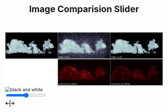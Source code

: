 <!DOCTYPE html>
<html lang="en">
<head>
    <meta charset="UTF-8">
    <meta name="viewport" content="width=device-width, initial-scale=1.0">
    <title>Image Comparision Slider</title>
    <link rel="icon" href="./docs/favicon.png" type="image/png">
    <link rel="stylesheet" href="./docs/style.scss">
    <style>
    </style>
</head>
<body>
    <main>
        <header>
            <h1>Image Comparision Slider</h1>
        </header>
        <div class="container">
            <div class="image-container">
                <img class="image-before slider-image image-1" src="./docs/rec_vol_comparison.png" alt="color photo"
                    onload="setAspectRatio(1)">
                <img class="image-after slider-image image-2" src="./docs/rec_img_comparison.png" alt="black and white"
                    onload="setAspectRatio(2)">
            </div>
            <input type="range" min="0" max="100" value="50" aria-label="Percentage of before photo shown"
                class="slider">
            <div class="slider-line" aria-hidden="true"></div>
            <div class="slider-button" aria-hidden="true">
                <svg xmlns="http://www.w3.org/2000/svg" width="30" height="30" fill="currentColor"
                    viewBox="0 0 256 256">
                    <rect width="256" height="256" fill="none"></rect>
                    <line x1="128" y1="40" x2="128" y2="216" fill="none" stroke="currentColor" stroke-linecap="round"
                        stroke-linejoin="round" stroke-width="16"></line>
                    <line x1="96" y1="128" x2="16" y2="128" fill="none" stroke="currentColor" stroke-linecap="round"
                        stroke-linejoin="round" stroke-width="16"></line>
                    <polyline points="48 160 16 128 48 96" fill="none" stroke="currentColor" stroke-linecap="round"
                        stroke-linejoin="round" stroke-width="16"></polyline>
                    <line x1="160" y1="128" x2="240" y2="128" fill="none" stroke="currentColor" stroke-linecap="round"
                        stroke-linejoin="round" stroke-width="16"></line>
                    <polyline points="208 96 240 128 208 160" fill="none" stroke="currentColor" stroke-linecap="round"
                        stroke-linejoin="round" stroke-width="16"></polyline>
                </svg>
            </div>
        </div>
    </main>
    <script>

        var file1 = {}
        var file1Selected = false;
        var file2 = {}
        var file2Selected = false;

        function selectImage(imageNumber) {
            const inputElement = document.getElementById(`imageUpload${imageNumber}`);
            const file = inputElement.files[0];

            if (file && file.type.startsWith('image/')) {
                if (imageNumber === 1) {
                    file1 = file;
                    file1Selected = true;
                    document.querySelector(`label[for="imageUpload${imageNumber}"]`).innerText = 'Change After Image';
                    document.querySelector(`label[for="imageUpload${imageNumber}"]`).style.backgroundColor = 'green';
                } else {
                    file2 = file;
                    file2Selected = true;
                    document.querySelector(`label[for="imageUpload${imageNumber}"]`).innerText = 'Change Before Image';
                    document.querySelector(`label[for="imageUpload${imageNumber}"]`).style.backgroundColor = 'green';
                }

                if (file1Selected && file2Selected) {
                    document.querySelector('.showDiff').style.setProperty('visibility', 'visible');
                }
            } else {
                alert('Please select a valid image file.');
                inputElement.value = '';
            }
        }

        function setAspectRatio(imageNumber) {
            const imageElement = document.querySelector(`.image-${imageNumber}`);
            const aspectRatio = imageElement.naturalWidth / imageElement.naturalHeight;
            const aspectRatioString = aspectRatio.toString();
            document.querySelector('.image-container').style.setProperty('--aspect-ratio', aspectRatioString);
        }

        const container = document.querySelector('.container');
        const slider = document.querySelector('.slider');

        slider.addEventListener('input', function (e) {
            container.style.setProperty('--position', e.target.value + '%');
        });
        function loadImages() {
            if (file1 && file2) {
                const image1 = document.querySelector('.image-1');
                const image2 = document.querySelector('.image-2');

                image1.src = URL.createObjectURL(file1);
                image2.src = URL.createObjectURL(file2);

                const checkAspectRatio = () => {
                    const aspectRatio1 = image1.naturalWidth / image1.naturalHeight;
                    const aspectRatio2 = image2.naturalWidth / image2.naturalHeight;

                    if (aspectRatio1 === aspectRatio2) {
                        setAspectRatio(1);
                        setAspectRatio(2);
                        document.querySelector(`label[for="imageUpload1"]`).style.backgroundColor = '#0a192f';
                        document.querySelector(`label[for="imageUpload2"]`).style.backgroundColor = '#0a192f';

                    } else {
                        alert('Aspect ratios of the images must be the same. Please select images with the same aspect ratio.');
                        image1.src = './images/img1.png';
                        image2.src = './images/img2.png';
                        document.querySelector(`label[for="imageUpload1"]`).innerText = 'Select After Image';
                        document.querySelector(`label[for="imageUpload2"]`).innerText = 'Select Before Image';
                        document.querySelector(`label[for="imageUpload1"]`).style.backgroundColor = '#0a192f';
                        document.querySelector(`label[for="imageUpload2"]`).style.backgroundColor = '#0a192f';
                        document.querySelector('.showDiff').style.setProperty('visibility', 'hidden');

                    }
                };

                image1.onload = checkAspectRatio;
                image2.onload = checkAspectRatio;
            }
        }

    </script>
</body>

</html>

# Image-based Reconstruction of Heterogeneous Media in the Presence of Multiple Light-Scattering
Ludwig Leonard and Rüdiger Westermann<br>Technical University of Munich<br>
| [Full paper] (https://) | 
![teaser](./docs/f_new_teaser-1.jpg)

<!--
## Abstract

Image-based reconstruction of a three-dimensional heterogeneous density field in the
presence of multiple scattering of light is intrinsically under-constrained. This leads to
reconstructions that look similar to the ground truth when rendered, but the recovered
field is often far off the real one. We shed light on the sources of uncertainty in the
reconstruction process which are responsible for this ambiguity, and propose the fol-
lowing approaches to improve the reconstruction quality: Firstly, we introduce a new
path sampling strategy, which yields more accurate estimates of the gradients of the
extinction field. Secondly, we build upon the observation that the variance in the loss
computation is one source of bias in the optimization process. To reduce this variance in
the primal estimator, we propose exploiting temporal coherence by reusing previously
rendered images. All this is coupled with a constraint on spatial object occupancy,
which restricts the problem to a reconstructed shape prior. In a number of examples we
demonstrate that compared to existing approaches the proposed reconstruction pipeline
leads to improved accuracy of the reconstructed density fields.
-->

This repository contains the official authors implementation associated with the paper "*Image-based Reconstruction of Heterogeneous Media in the Presence of Multiple Light-Scattering*".

## Citation

This project is under MIT License. If you found this project useful for your research please cite:

```bibtex
@article{leonard_and_westermann,
    author = {Ludwig Leonard and R\"udiger Westermann},
    title = {Image-based Reconstruction of Heterogeneous Media in the Presence of Multiple Light-Scattering},
    journal = {Computer & Graphics},
    year = {2024},
    publisher = {Elsevier},
    keywords = {differentiable rendering, inverse rendering, volumetric rendering}
}
```

## Rendervous

This repository is part of the [rendervous](https://github.com/rendervous) project and requires the rendervous library.

```shell
git clone https://github.com/rendervous/rendervous   
```

## Step-by-step

### Generating synthetic dataset

![dataset](./docs/dataset_example.png)

You can generate a synthetic dataset from a volume saved as a tensor.
In folder ```data``` there is an example of a volume compressed (```cloud_grid.zip```) and a HDR environment (```environment00.zip```).
Decompress at the root of ```data```. 
Execute the script ```generate_dataset.py```.

It takes around 01h15m in a GTX 3090 (preview images will be shown during the process).
The file ```cloud_dataset.pt``` should have be saved in the created folder ```datasets```.
The dataset contains the rendering for 80 different camera poses of 512x512 pixels, with 16K spp.

### DRT Pipeline

The baseline of our method is the sampling strategy implemented in
*Unbiased Inverse Volume Rendering With Differential Trackers* by Merlin, et al.

Executing the script ```reconstruct_ms_DRT.py``` we get the reconstruction using the aforementioned technique.
The constant BW_TECHNIQUE represents the sampling strategy used for the gradient propagation through the path.

- DRT: Differentiable Ratio-tracking
- SPS: Our Singular Path Sampler
- DRTDS: The defensive sampling used in DRT
- DRTQ: DRT in its quadratic form.
- DT: Vanila Delta Tracking without defensive strategy.

All these techniques can be tested in a pipeline that progressively reconstruct a medium from a coarse resolution to the final.
Using 10K iterations distributed among 4 levels.

The final reconstruction can be found at folder 
```python
f'./reconstructions/{DATASET}_drt_ms_{BW_TECHNIQUE}.pt'
```

### SPS Pipeline

The proposed pipeline in our paper requires an initial reconstruction with a Absorption-Emission model first.

The difference with the proposal in DRT is that our emission field relax in-scattered light in anisotropic case by using a Spherical Harmonics grid.

In order to generate such reconstruction has to be executed the script ```reconstruct_ae.py```. After this, a file at
```python
f'./reconstructions/{DATASET}_ae_{SH_LEVELS}.pt'
```
contains the reconstructed field of densities and emissions.
Our SPS pipeline will only make use of the densities.

Executing ```reconstruct_ms_SPS.py``` we reconstruct now using the three components proposed in our paper.

- An initial density from a relaxation of the in-scattering radiance.
- The singular path sampler.
- An exponential moving average to enhance the primal computation and avoid deviated gradients.

The final reconstruction can be found at folder 
```python
f'./reconstructions/{DATASET}_sps_ms_{BW_TECHNIQUE}.pt'
```

## Evaluation

The script ```eval_reconstructions.py``` allows to compare two reconstructions with respect to a reference volume and image.

![vol_comp](./docs/rec_vol_comparison.png)
![img_comp](./docs/rec_img_comparison.png)








